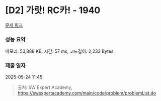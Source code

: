 # [D2] 가랏! RC카! - 1940 

[문제 링크](https://swexpertacademy.com/main/code/problem/problemDetail.do?contestProbId=AV5PjMgaALgDFAUq) 

### 성능 요약

메모리: 53,888 KB, 시간: 57 ms, 코드길이: 2,233 Bytes

### 제출 일자

2025-05-24 11:45



> 출처: SW Expert Academy, https://swexpertacademy.com/main/code/problem/problemList.do